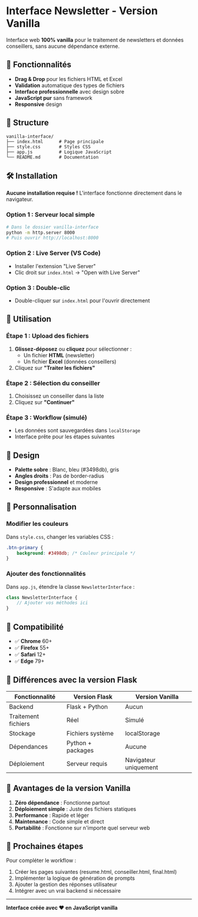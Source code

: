 # Interface Newsletter - Version Vanilla

Interface web **100% vanilla** pour le traitement de newsletters et données conseillers, sans aucune dépendance externe.

## 🚀 Fonctionnalités

- **Drag & Drop** pour les fichiers HTML et Excel
- **Validation** automatique des types de fichiers
- **Interface professionnelle** avec design sobre
- **JavaScript pur** sans framework
- **Responsive** design

## 📁 Structure

```
vanilla-interface/
├── index.html      # Page principale
├── style.css       # Styles CSS
├── app.js          # Logique JavaScript
└── README.md       # Documentation
```

## 🛠️ Installation

**Aucune installation requise !** L'interface fonctionne directement dans le navigateur.

### Option 1 : Serveur local simple
```bash
# Dans le dossier vanilla-interface
python -m http.server 8000
# Puis ouvrir http://localhost:8000
```

### Option 2 : Live Server (VS Code)
- Installer l'extension "Live Server"
- Clic droit sur `index.html` → "Open with Live Server"

### Option 3 : Double-clic
- Double-cliquer sur `index.html` pour l'ouvrir directement

## 🎯 Utilisation

### Étape 1 : Upload des fichiers
1. **Glissez-déposez** ou **cliquez** pour sélectionner :
   - Un fichier **HTML** (newsletter)
   - Un fichier **Excel** (données conseillers)
2. Cliquez sur **"Traiter les fichiers"**

### Étape 2 : Sélection du conseiller
1. Choisissez un conseiller dans la liste
2. Cliquez sur **"Continuer"**

### Étape 3 : Workflow (simulé)
- Les données sont sauvegardées dans `localStorage`
- Interface prête pour les étapes suivantes

## 🎨 Design

- **Palette sobre** : Blanc, bleu (#3498db), gris
- **Angles droits** : Pas de border-radius
- **Design professionnel** et moderne
- **Responsive** : S'adapte aux mobiles

## 🔧 Personnalisation

### Modifier les couleurs
Dans `style.css`, changer les variables CSS :
```css
.btn-primary {
    background: #3498db; /* Couleur principale */
}
```

### Ajouter des fonctionnalités
Dans `app.js`, étendre la classe `NewsletterInterface` :
```javascript
class NewsletterInterface {
    // Ajouter vos méthodes ici
}
```

## 📱 Compatibilité

- ✅ **Chrome** 60+
- ✅ **Firefox** 55+
- ✅ **Safari** 12+
- ✅ **Edge** 79+

## 🔄 Différences avec la version Flask

| Fonctionnalité | Version Flask | Version Vanilla |
|----------------|---------------|-----------------|
| Backend | Flask + Python | Aucun |
| Traitement fichiers | Réel | Simulé |
| Stockage | Fichiers système | localStorage |
| Dépendances | Python + packages | Aucune |
| Déploiement | Serveur requis | Navigateur uniquement |

## 🚀 Avantages de la version Vanilla

1. **Zéro dépendance** : Fonctionne partout
2. **Déploiement simple** : Juste des fichiers statiques
3. **Performance** : Rapide et léger
4. **Maintenance** : Code simple et direct
5. **Portabilité** : Fonctionne sur n'importe quel serveur web

## 🔮 Prochaines étapes

Pour compléter le workflow :
1. Créer les pages suivantes (resume.html, conseiller.html, final.html)
2. Implémenter la logique de génération de prompts
3. Ajouter la gestion des réponses utilisateur
4. Intégrer avec un vrai backend si nécessaire

---

**Interface créée avec ❤️ en JavaScript vanilla** 